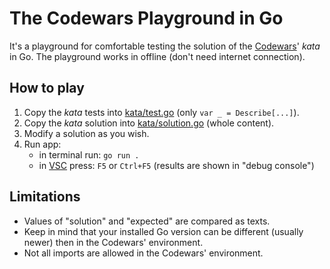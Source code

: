 # The Codewars Playground in Go

It's a playground for comfortable testing the solution of the [Codewars](https://www.codewars.com/)' *kata* in Go.
The playground works in offline (don't need internet connection).

## How to play

1. Copy the *kata* tests into [kata/test.go](./kata/tests.go) (only `var _ = Describe[...]`).
2. Copy the *kata* solution into [kata/solution.go](./kata/solution.go) (whole content).
3. Modify a solution as you wish.
4. Run app:
   - in terminal run: `go run .`
   - in [VSC](https://code.visualstudio.com/) press: `F5` or `Ctrl+F5` (results are shown in "debug console")

## Limitations 

- Values of "solution" and "expected" are compared as texts.
- Keep in mind that your installed Go version can be different (usually newer) then in the Codewars' environment.
- Not all imports are allowed in the Codewars' environment.
